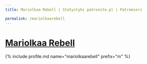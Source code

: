 ```yaml
---
title: Mariolkaa Rebell | Statystyki patronite.pl | Patromierz

permalink: /mariolkaarebell
---
```


# [Mariolkaa Rebell](https://patronite.pl/mariolkaarebell)

{% include profile.md name="mariolkaarebell" prefix="m" %}
